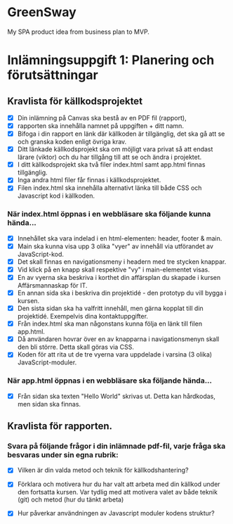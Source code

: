 # GreenSway
My SPA product idea from business plan to MVP.

# Inlämningsuppgift 1: Planering och förutsättningar

## Kravlista för källkodsprojektet
- [x] Din inlämning på Canvas ska bestå av en PDF fil (rapport), 
- [x] rapporten ska innehålla namnet på uppgiften + ditt namn.
- [x] Bifoga i din rapport en länk där källkoden är tillgänglig, det ska gå att se och granska koden enligt övriga krav.
- [x] Ditt länkade källkodsprojekt ska om möjligt vara privat så att endast lärare (viktor) och du har tillgång till att se och ändra i projektet.
- [x] I ditt källkodsprojekt ska två filer index.html samt app.html finnas tillgänglig.
- [x] Inga andra html filer får finnas i källkodsprojektet.
- [x] Filen index.html ska innehålla alternativt länka till både CSS och Javascript kod i källkoden.
 
### När index.html öppnas i en webbläsare ska följande kunna hända...
- [x] Innehållet ska vara indelad i en html-elementen: header, footer & main. 
- [x] Main ska kunna visa upp 3 olika "vyer" av innehåll via utförandet av JavaScript-kod.
- [x] Det skall finnas en navigationsmeny i headern med tre stycken knappar. 
- [x] Vid klick på en knapp skall respektive "vy" i main-elementet visas. 
- [x] En av vyerna ska beskriva i korthet din affärsplan du skapade i kursen Affärsmannaskap för IT.
- [x] En annan sida ska i beskriva din projektidé - den prototyp du vill bygga i kursen.
- [x] Den sista sidan ska ha valfritt innehåll, men gärna kopplat till din projektidé. Exempelvis dina kontaktuppgifter.
- [x] Från index.html ska man någonstans kunna följa en länk till filen app.html.
- [x] Då användaren hovrar över en av knapparna i navigationsmenyn skall den bli större. Detta skall göras via CSS.
- [x] Koden för att rita ut de tre vyerna vara uppdelade i varsina (3 olika) JavaScript-moduler.
 
### När app.html öppnas i en webbläsare ska följande hända...
- [x] Från sidan ska texten "Hello World" skrivas ut. Detta kan hårdkodas, men sidan ska finnas.

## Kravlista för rapporten. 
### Svara på följande frågor i din inlämnade pdf-fil, varje fråga ska besvaras under sin egna rubrik:
- [x] Vilken är din valda metod och teknik för källkodshantering?
- [x] Förklara och motivera hur du har valt att arbeta med din källkod under den fortsatta kursen. Var tydlig med att motivera valet av både teknik (git) och metod (hur du tänkt arbeta)
- [x] Hur påverkar användningen av Javascript moduler kodens struktur?

